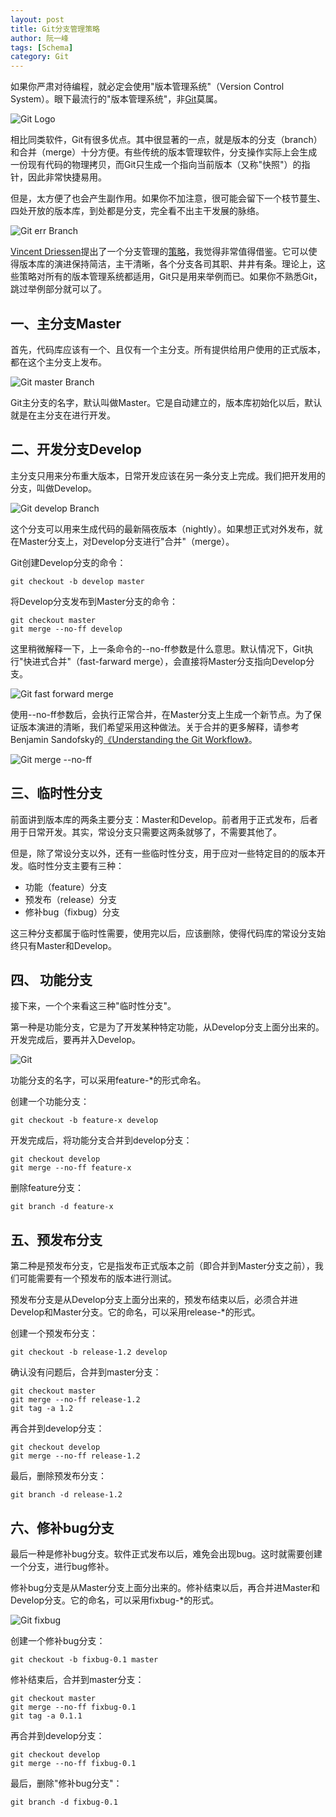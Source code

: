 ```yaml
---
layout: post
title: Git分支管理策略
author: 阮一峰
tags: [Schema]
category: Git
---
```


如果你严肃对待编程，就必定会使用"版本管理系统"（Version Control System）。眼下最流行的"版本管理系统"，非[Git](https://git-scm.com)莫属。

![Git Logo](https://git-scm.com/images/logos/downloads/Git-Logo-2Color.png)

相比同类软件，Git有很多优点。其中很显著的一点，就是版本的分支（branch）和合并（merge）十分方便。有些传统的版本管理软件，分支操作实际上会生成一份现有代码的物理拷贝，而Git只生成一个指向当前版本（又称"快照"）的指针，因此非常快捷易用。

但是，太方便了也会产生副作用。如果你不加注意，很可能会留下一个枝节蔓生、四处开放的版本库，到处都是分支，完全看不出主干发展的脉络。

![Git err Branch](http://image.beekka.com/blog/201207/bg2012070502.png)

[Vincent Driessen](http://nvie.com/)提出了一个分支管理的[策略](http://nvie.com/posts/a-successful-git-branching-model/)，我觉得非常值得借鉴。它可以使得版本库的演进保持简洁，主干清晰，各个分支各司其职、井井有条。理论上，这些策略对所有的版本管理系统都适用，Git只是用来举例而已。如果你不熟悉Git，跳过举例部分就可以了。

## 一、主分支Master

首先，代码库应该有一个、且仅有一个主分支。所有提供给用户使用的正式版本，都在这个主分支上发布。

![Git master Branch](http://image.beekka.com/blog/201207/bg2012070503.png)

Git主分支的名字，默认叫做Master。它是自动建立的，版本库初始化以后，默认就是在主分支在进行开发。

## 二、开发分支Develop

主分支只用来分布重大版本，日常开发应该在另一条分支上完成。我们把开发用的分支，叫做Develop。

![Git develop Branch](http://image.beekka.com/blog/201207/bg2012070504.png)

这个分支可以用来生成代码的最新隔夜版本（nightly）。如果想正式对外发布，就在Master分支上，对Develop分支进行"合并"（merge）。

Git创建Develop分支的命令：

```
git checkout -b develop master
```
将Develop分支发布到Master分支的命令：

```
git checkout master
git merge --no-ff develop
```
这里稍微解释一下，上一条命令的--no-ff参数是什么意思。默认情况下，Git执行"快进式合并"（fast-farward merge），会直接将Master分支指向Develop分支。

![Git fast forward merge](http://image.beekka.com/blog/201207/bg2012070505.png)

使用--no-ff参数后，会执行正常合并，在Master分支上生成一个新节点。为了保证版本演进的清晰，我们希望采用这种做法。关于合并的更多解释，请参考Benjamin Sandofsky的[《Understanding the Git Workflow》](http://sandofsky.com/blog/git-workflow.html)。

![Git merge --no-ff](http://image.beekka.com/blog/201207/bg2012070506.png)

## 三、临时性分支

前面讲到版本库的两条主要分支：Master和Develop。前者用于正式发布，后者用于日常开发。其实，常设分支只需要这两条就够了，不需要其他了。

但是，除了常设分支以外，还有一些临时性分支，用于应对一些特定目的的版本开发。临时性分支主要有三种：
* 功能（feature）分支
* 预发布（release）分支
* 修补bug（fixbug）分支

这三种分支都属于临时性需要，使用完以后，应该删除，使得代码库的常设分支始终只有Master和Develop。

## 四、 功能分支

接下来，一个个来看这三种"临时性分支"。

第一种是功能分支，它是为了开发某种特定功能，从Develop分支上面分出来的。开发完成后，要再并入Develop。

![Git](http://image.beekka.com/blog/201207/bg2012070507.png)

功能分支的名字，可以采用feature-*的形式命名。

创建一个功能分支：

```
git checkout -b feature-x develop
```
开发完成后，将功能分支合并到develop分支：

```
git checkout develop
git merge --no-ff feature-x
```
删除feature分支：

```
git branch -d feature-x
```
## 五、预发布分支

第二种是预发布分支，它是指发布正式版本之前（即合并到Master分支之前），我们可能需要有一个预发布的版本进行测试。

预发布分支是从Develop分支上面分出来的，预发布结束以后，必须合并进Develop和Master分支。它的命名，可以采用release-*的形式。

创建一个预发布分支：

```
git checkout -b release-1.2 develop
```
确认没有问题后，合并到master分支：

```
git checkout master
git merge --no-ff release-1.2
git tag -a 1.2
```
再合并到develop分支：

```
git checkout develop
git merge --no-ff release-1.2
```
最后，删除预发布分支：

```
git branch -d release-1.2
```
## 六、修补bug分支

最后一种是修补bug分支。软件正式发布以后，难免会出现bug。这时就需要创建一个分支，进行bug修补。

修补bug分支是从Master分支上面分出来的。修补结束以后，再合并进Master和Develop分支。它的命名，可以采用fixbug-*的形式。

![Git fixbug](http://image.beekka.com/blog/201207/bg2012070508.png)

创建一个修补bug分支：

```
git checkout -b fixbug-0.1 master
```
修补结束后，合并到master分支：

```
git checkout master
git merge --no-ff fixbug-0.1
git tag -a 0.1.1
```
再合并到develop分支：
```
git checkout develop
git merge --no-ff fixbug-0.1
```
最后，删除"修补bug分支"：

```
git branch -d fixbug-0.1
```